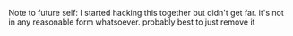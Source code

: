 Note to future self: I started hacking this together but didn't get far.
it's not in any reasonable form whatsoever.
probably best to just remove it
